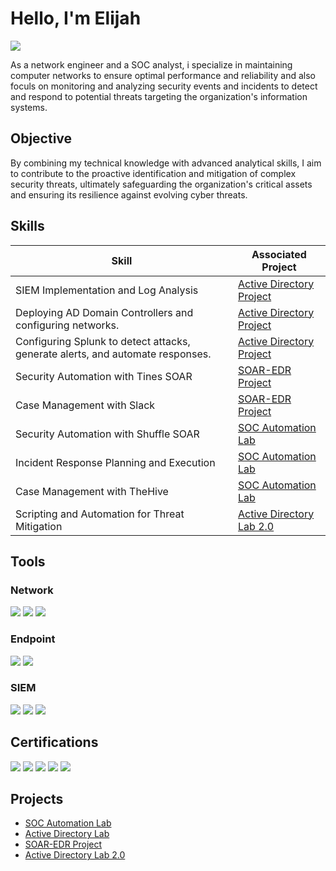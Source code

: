 # Hello, I'm Elijah
<a href="https://www.linkedin.com/in/elijah-akintade-8702959b/"><img src="https://img.shields.io/badge/-LinkedIn-0072b1?&style=for-the-badge&logo=linkedin&logoColor=white" /></a>


As a network engineer and a SOC analyst, i specialize in maintaining computer networks to ensure optimal performance and reliability and also foculs on monitoring and analyzing security events and incidents to detect and respond to potential threats targeting the organization's information systems.

## Objective

By combining my technical knowledge with advanced analytical skills, I aim to contribute to the proactive identification and mitigation of complex security threats, ultimately safeguarding the organization's critical assets and ensuring its resilience against evolving cyber threats.

## Skills

| Skill                                         | Associated Project         |
|-----------------------------------------------|----------------------------|
| SIEM Implementation and Log Analysis          | <a href="https://github.com/elijahakintade/Active-Directory-Lab/tree/main">Active Directory Project</a>|
| Deploying AD Domain Controllers and configuring networks.       | <a href="https://github.com/elijahakintade/Active-Directory-Lab/tree/main">Active Directory Project</a>|
| Configuring Splunk to detect attacks, generate alerts, and automate responses.         | <a href="https://github.com/elijahakintade/Active-Directory-Lab/tree/main">Active Directory Project</a>|
| Security Automation with Tines SOAR    | <a href="https://github.com/elijahakintade/SOAR-EDR-Project/tree/main">SOAR-EDR Project</a>|
| Case Management with Slack    | <a href="https://github.com/elijahakintade/SOAR-EDR-Project/tree/main">SOAR-EDR Project</a>|
| Security Automation with Shuffle SOAR         | <a href="https://github.com/elijahakintade/Detection-Lab/tree/main">SOC Automation Lab</a>|
| Incident Response Planning and Execution      | <a href="https://github.com/elijahakintade/Detection-Lab/tree/main">SOC Automation Lab</a>|
| Case Management with TheHive                  | <a href="https://github.com/elijahakintade/Detection-Lab/tree/main">SOC Automation Lab</a>|
| Scripting and Automation for Threat Mitigation | <a href="https://github.com/elijahakintade/Active-Directory-Lab-2.0/tree/main">Active Directory Lab 2.0</a>|

## Tools

### Network
<div>
    <img src="https://img.shields.io/badge/-Wireshark-1679A7?&style=for-the-badge&logo=Wireshark&logoColor=white" />
    <img src="https://img.shields.io/badge/-Suricata-EF3B2D?&style=for-the-badge&logo=Suricata&logoColor=white" />
    <img src="https://img.shields.io/badge/-Zeek-777BB4?&style=for-the-badge&logo=Zeek&logoColor=white" />
</div>

### Endpoint
<div>
    <img src="https://img.shields.io/badge/-Microsoft_Defender_for_Endpoint-00A4EF?&style=for-the-badge&logo=Microsoft&logoColor=white" />
    <img src="https://img.shields.io/badge/-Velociraptor-4B275F?&style=for-the-badge&logo=Velociraptor&logoColor=white" />
</div>

### SIEM
<div>
    <img src="https://img.shields.io/badge/-Microsoft_Sentinel-0078D4?&style=for-the-badge&logo=Microsoft&logoColor=white" />
    <img src="https://img.shields.io/badge/-Splunk-000000?&style=for-the-badge&logo=Splunk&logoColor=white" />
    <img src="https://img.shields.io/badge/-Elastic-005571?&style=for-the-badge&logo=Elastic&logoColor=white" />
</div>

## Certifications
<div>
<img src="https://img.shields.io/badge/-CCNA-0077CC?&style=for-the-badge&logo=Cisco&logoColor=white" />
<img src="https://img.shields.io/badge/-Network%2B-007ACC?&style=for-the-badge&logo=CompTIA&logoColor=white" />
<img src="https://img.shields.io/badge/-A%2B-4D4D4D?&style=for-the-badge&logo=CompTIA&logoColor=white" />
<img src="https://img.shields.io/badge/-CDSA-006400?&style=for-the-badge&logoColor=white" />
<img src="https://img.shields.io/badge/-CCD-000080?&style=for-the-badge&logoColor=white" />
</div>

## Projects
- <a href="https://github.com/elijahakintade/Detection-Lab/tree/main">SOC Automation Lab</a>
- <a href="https://github.com/elijahakintade/Active-Directory-Lab/tree/main">Active Directory Lab</a>
- <a href="https://github.com/elijahakintade/SOAR-EDR-Project/tree/main">SOAR-EDR Project</a>
- <a href="https://github.com/elijahakintade/Active-Directory-Lab-2.0/tree/main">Active Directory Lab 2.0</a>
